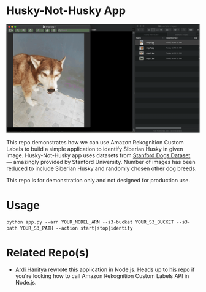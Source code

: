 # Husky-Not-Husky App

![demo](assets/demo.gif)

This repo demonstrates how we can use Amazon Rekognition Custom Labels to build a simple application to identify Siberian Husky in given image. Husky-Not-Husky app uses datasets from [Stanford Dogs Dataset](http://vision.stanford.edu/aditya86/ImageNetDogs/) — amazingly provided by Stanford University. Number of images has been reduced to include Siberian Husky and randomly chosen other dog breeds.

This repo is for demonstration only and not designed for production use.

# Usage
```
python app.py --arn YOUR_MODEL_ARN --s3-bucket YOUR_S3_BUCKET --s3-path YOUR_S3_PATH --action start|stop|identify
```
# Related Repo(s)
- [Ardi Hanitya](https://github.com/immma) rewrote this application in Node.js. Heads up to [his repo](https://github.com/immma/NodeJS-Rekognition-Husky-Not-Husky) if you're looking how to call Amazon Rekognition Custom Labels API in Node.js.  
